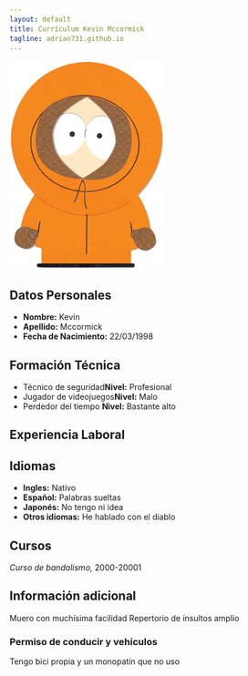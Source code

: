 ```yaml
---
layout: default
title: Currículum Kevin Mccormick 
tagline: adrian731.github.io
---
```

![Kenny](images/kenny2.png)<br>

## **Datos Personales**
* **Nombre:** Kevin 
* **Apellido:** Mccormick
* **Fecha de Nacimiento:** 22/03/1998 

## **Formación Técnica**
* Técnico de seguridad**Nivel:** Profesional
* Jugador de videojuegos**Nivel:** Malo
* Perdedor del tiempo **Nivel:** Bastante alto 

## **Experiencia Laboral**


## **Idiomas**
* **Ingles:** Nativo
* **Español:** Palabras sueltas
* **Japonés:** No tengo ni idea
* **Otros idiomas:** He hablado con el diablo
 

## **Cursos**
*Curso de bandalismo,* 2000-20001


## **Información adicional**
Muero con muchísima facilidad
Repertorio de insultos amplio


### Permiso de conducir y vehículos
Tengo bici propia y un monopatín que no uso

